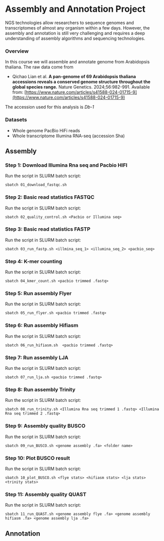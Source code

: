 # Assembly and Annotation Project

NGS technologies allow researchers to sequence genomes and transcriptomes of almost any organism within a few days. However, the assembly and annotation is still very challenging and requires a deep understanding of assembly algorithms and sequencing technologies.

### Overview
In this course we will assemble and annotate genome from Arabidopsis thaliana. The raw data come from

* Qichao Lian et al. **A pan-genome of 69 Arabidopsis thaliana accessions reveals a conserved genome structure throughout the global species range.** Nature Genetics. 2024;56:982-991. Available from: [https://www.nature.com/articles/s41588-024-01715-9](https://www.nature.com/articles/s41588-024-01715-9)

The accession used for this analysis is *Db-1*

### Datasets

* Whole genome PacBio HiFi reads
* Whole transcriptome Illumina RNA-seq (accession Sha)


## Assembly

### Step 1: Download Illumina Rna seq and Pacbio HIFI
Run the script in SLURM batch script:
``` 
sbatch 01_download_fastqc.sh 
```

### Step 2: Basic read statistics FASTQC
Run the script in SLURM batch script:
``` 
sbatch 02_quality_control.sh <Pacbio or Illumina seq> 
```

### Step 3: Basic read statistics FASTP
Run the script in SLURM batch script:
``` 
sbatch 03_run_fastp.sh <illmina_seq_1> <illumina_seq_2> <pacbio_seq> 
```

### Step 4: K-mer counting
Run the script in SLURM batch script:
``` 
sbatch 04_kmer_count.sh <pacbio trimmed .fastq>
```

### Step 5: Run assembly Flyer
Run the script in SLURM batch script:
``` 
sbatch 05_run_flyer.sh <pacbio trimmed .fastq> 
```

### Step 6: Run assembly Hifiasm
Run the script in SLURM batch script:
``` 
sbatch 06_run_hifiasm.sh  <pacbio trimmed .fastq>
```

### Step 7: Run assembly LJA
Run the script in SLURM batch script:
``` 
sbatch 07_run_lja.sh <pacbio trimmed .fastq>
```

### Step 8: Run assembly Trinity
Run the script in SLURM batch script:
``` 
sbatch 08_run_trinity.sh <Illumina Rna seq trimmed 1 .fastq> <Illumina Rna seq trimmed 2 .fastq>
```

### Step 9: Assembly quality BUSCO
Run the script in SLURM batch script:
``` 
sbatch 09_run_BUSCO.sh <genome assembly .fa> <folder name>
 ```

### Step 10: Plot BUSCO result
Run the script in SLURM batch script:
``` 
sbatch 10_plot_BUSCO.sh <flye stats> <hifiasm stats> <lja stats> <trinity stats>
 ```


### Step 11: Assembly quality QUAST
Run the script in SLURM batch script:
``` 
sbatch 11_run_QUAST.sh <genome assembly flye .fa> <genome assembly hifiasm .fa> <genome assembly lja .fa>
 ```


## Annotation